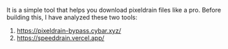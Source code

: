 It is a simple tool that helps you download pixeldrain files like a pro. 
Before building this, I have analyzed these two tools: 
1. https://pixeldrain-bypass.cybar.xyz/
2. https://speeddrain.vercel.app/
